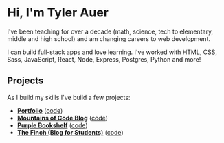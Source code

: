 # Hi, I'm Tyler Auer

I've been teaching for over a decade (math, science, tech to elementary, middle and high school) and am changing careers to web development.

I can build full-stack apps and love learning. I've worked with HTML, CSS, Sass, JavaScript, React, Node, Express, Postgres, Python and more!

## Projects

As I build my skills I've build a few projects:

- **[Portfolio](https://tylerauer.com/)** ([code](https://github.com/TylerAuer/TylerAuer.github.io))
- **[Mountains of Code Blog](https://blog.tylerauer.com/)** ([code](https://github.com/TylerAuer/blog))
- **[Purple Bookshelf](https://books.tylerauer.com/)** ([code](https://github.com/TylerAuer/bookshelf))
- **[The Finch (Blog for Students)](http://thefinch.press/)** ([code](https://github.com/TylerAuer/theFinch))

<!--
**TylerAuer/TylerAuer** is a ✨ _special_ ✨ repository because its `README.md` (this file) appears on your GitHub profile.

Here are some ideas to get you started:

- 🔭 I’m currently working on ...
- 🌱 I’m currently learning ...
- 👯 I’m looking to collaborate on ...
- 🤔 I’m looking for help with ...
- 💬 Ask me about ...
- 📫 How to reach me: ...
- 😄 Pronouns: ...
- ⚡ Fun fact: ...
-->
